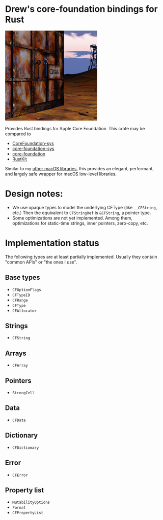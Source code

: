 # Drew's core-foundation bindings for Rust

![art](art/logo.png)

Provides Rust bindings for Apple Core Foundation.  This crate may be compared to
* [CoreFoundation-sys](https://crates.io/crates/CoreFoundation-sys)
* [core-foundation-sys](https://crates.io/crates/core-foundation-sys)
* [core-foundation](https://crates.io/crates/core-foundation)
* [RustKit](https://github.com/michaelwu/RustKit)

Similar to my [other macOS libraries](https://github.com/drewcrawford/objr#objr-expanded-universe), this provides an elegant, performant, and largely safe wrapper
for macOS low-level libraries.

# Design notes:
* We use opaque types to model the underlying CFType (like `__CFString`, etc.)  Then the equivalent to `CFStringRef` is
  `&CFString`, a pointer type.
* Some optimizations are not yet implemented.  Among them, optimizations for static-time strings, inner pointers, zero-copy, etc.

# Implementation status

The following types are at least partially implemented.  Usually they contain "common APIs" or "the ones I use".
## Base types
* `CFOptionFlags`
* `CFTypeID`
* `CFRange`
* `CFType`
* `CFAllocator`

## Strings
* `CFString`

## Arrays
* `CFArray`

## Pointers
* `StrongCell`

## Data
* `CFData`

## Dictionary
* `CFDictionary`

## Error
* `CFError`

## Property list
* `MutabilityOptions`
* `Format`
* `CFPropertyList`



